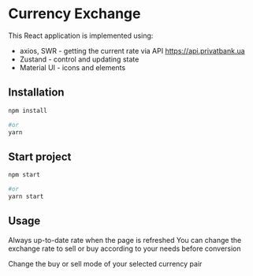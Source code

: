 # Сurrency Exchange

This React application is implemented using:
- axios, SWR  - getting the current rate via API https://api.privatbank.ua
- Zustand       - control and updating state
- Material UI  - icons and elements

## Installation

```bash
npm install

#or
yarn
```

## Start project

```bash
npm start

#or
yarn start

```

## Usage

Always up-to-date rate when the page is refreshed
You can change the exchange rate to sell or buy according to your needs before conversion

Change the buy or sell mode of your selected currency pair
